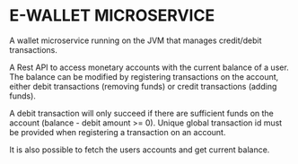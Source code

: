 # E-WALLET MICROSERVICE

A wallet microservice running on the JVM that manages credit/debit transactions. 

A Rest API to access monetary accounts with the current balance of a user. The balance can be modified by registering transactions on the account, either debit transactions (removing funds) or credit transactions (adding funds).

A debit transaction will only succeed if there are sufficient funds on the account (balance - debit amount >= 0).
Unique global transaction id must be provided when registering a transaction on an account.

It is also possible to fetch the users accounts and get current balance.

